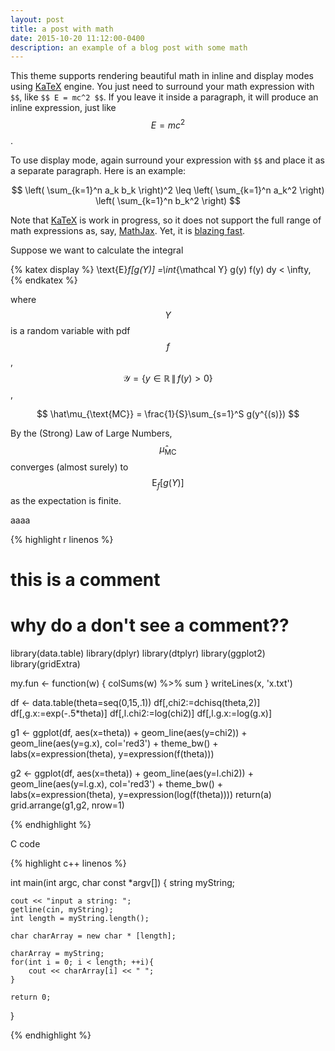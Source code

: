 ```yaml
---
layout: post
title: a post with math
date: 2015-10-20 11:12:00-0400
description: an example of a blog post with some math
---
```

This theme supports rendering beautiful math in inline and display modes using [KaTeX](https://khan.github.io/KaTeX/) engine. You just need to surround your math expression with `$$`, like `$$ E = mc^2 $$`. If you leave it inside a paragraph, it will produce an inline expression, just like $$ E = mc^2 $$.

To use display mode, again surround your expression with `$$` and place it as a separate paragraph. Here is an example:

$$
\left( \sum_{k=1}^n a_k b_k \right)^2 \leq \left( \sum_{k=1}^n a_k^2 \right) \left( \sum_{k=1}^n b_k^2 \right)
$$

Note that [KaTeX](https://khan.github.io/KaTeX/) is work in progress, so it does not support the full range of math expressions as, say, [MathJax](https://www.mathjax.org/). Yet, it is [blazing fast](http://www.intmath.com/cg5/katex-mathjax-comparison.php).

Suppose we want to calculate the integral 

{% katex display %}
\text{E}_f[g(Y)] =\int_{\mathcal Y} g(y) f(y) dy < \infty,  
{% endkatex %}

where $$ Y $$ is a random variable with pdf $$ f $$, $$ \mathcal Y =\{y \in \mathbb R \, \| \, f(y) >0\} $$, 

$$
\hat\mu_{\text{MC}} = \frac{1}{S}\sum_{s=1}^S g(y^{(s)})
$$

By the (Strong) Law of Large Numbers, $$ \hat\mu_{\text{MC}} $$ converges (almost surely) to $$ \text{E}_f[g(Y)] $$ as the expectation is finite. 

aaaa

{% highlight r linenos %}

# this is a comment
# why do a don't see a comment??
library(data.table)
library(dplyr)
library(dtplyr)
library(ggplot2)
library(gridExtra)

my.fun <- function(w) { colSums(w) %>% sum }
writeLines(x, 'x.txt')

df <- data.table(theta=seq(0,15,.1))
df[,chi2:=dchisq(theta,2)]
df[,g.x:=exp(-.5*theta)]
df[,l.chi2:=log(chi2)]
df[,l.g.x:=log(g.x)]

g1 <- ggplot(df, aes(x=theta)) + 
      geom_line(aes(y=chi2)) +
      geom_line(aes(y=g.x), col='red3') +
      theme_bw() + 
      labs(x=expression(theta),
           y=expression(f(theta)))

g2 <- ggplot(df, aes(x=theta)) + 
      geom_line(aes(y=l.chi2)) +
      geom_line(aes(y=l.g.x), col='red3') +
      theme_bw() + 
      labs(x=expression(theta),
           y=expression(log(f(theta))))
return(a)
grid.arrange(g1,g2, nrow=1)

{% endhighlight %}



C code


{% highlight c++ linenos %}

int main(int argc, char const \*argv[])
{
    string myString;

    cout << "input a string: ";
    getline(cin, myString);
    int length = myString.length();

    char charArray = new char * [length];

    charArray = myString;
    for(int i = 0; i < length; ++i){
        cout << charArray[i] << " ";
    }

    return 0;
}

{% endhighlight %}